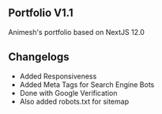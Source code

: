 
## Portfolio V1.1
Animesh's portfolio based on NextJS 12.0

## Changelogs
- Added Responsiveness
- Added Meta Tags for Search Engine Bots
- Done with Google Verification
- Also added robots.txt for sitemap

